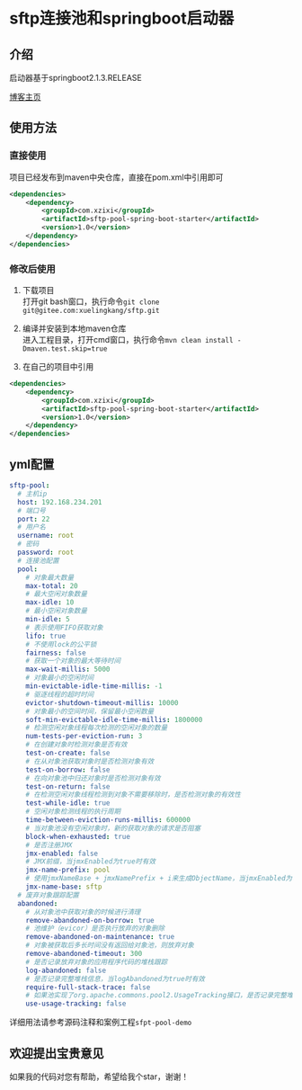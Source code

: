 # sftp连接池和springboot启动器

## 介绍

启动器基于springboot2.1.3.RELEASE

<a href="https://blog.csdn.net/qq_35433926" target="_blank">博客主页</a>

## 使用方法

### 直接使用

项目已经发布到maven中央仓库，直接在pom.xml中引用即可

```xml
<dependencies>
    <dependency>
        <groupId>com.xzixi</groupId>
        <artifactId>sftp-pool-spring-boot-starter</artifactId>
        <version>1.0</version>
    </dependency>
</dependencies>
```

### 修改后使用

1. 下载项目<br>
打开git bash窗口，执行命令`git clone git@gitee.com:xuelingkang/sftp.git`

2. 编译并安装到本地maven仓库<br>
进入工程目录，打开cmd窗口，执行命令`mvn clean install -Dmaven.test.skip=true`

3. 在自己的项目中引用

```xml
<dependencies>
    <dependency>
        <groupId>com.xzixi</groupId>
        <artifactId>sftp-pool-spring-boot-starter</artifactId>
        <version>1.0</version>
    </dependency>
</dependencies>
```

## yml配置

```yaml
sftp-pool:
  # 主机ip
  host: 192.168.234.201
  # 端口号
  port: 22
  # 用户名
  username: root
  # 密码
  password: root
  # 连接池配置
  pool:
    # 对象最大数量
    max-total: 20
    # 最大空闲对象数量
    max-idle: 10
    # 最小空闲对象数量
    min-idle: 5
    # 表示使用FIFO获取对象
    lifo: true
    # 不使用lock的公平锁
    fairness: false
    # 获取一个对象的最大等待时间
    max-wait-millis: 5000
    # 对象最小的空闲时间
    min-evictable-idle-time-millis: -1
    # 驱逐线程的超时时间
    evictor-shutdown-timeout-millis: 10000
    # 对象最小的空间时间，保留最小空闲数量
    soft-min-evictable-idle-time-millis: 1800000
    # 检测空闲对象线程每次检测的空闲对象的数量
    num-tests-per-eviction-run: 3
    # 在创建对象时检测对象是否有效
    test-on-create: false
    # 在从对象池获取对象时是否检测对象有效
    test-on-borrow: false
    # 在向对象池中归还对象时是否检测对象有效
    test-on-return: false
    # 在检测空闲对象线程检测到对象不需要移除时，是否检测对象的有效性
    test-while-idle: true
    # 空闲对象检测线程的执行周期
    time-between-eviction-runs-millis: 600000
    # 当对象池没有空闲对象时，新的获取对象的请求是否阻塞
    block-when-exhausted: true
    # 是否注册JMX
    jmx-enabled: false
    # JMX前缀，当jmxEnabled为true时有效
    jmx-name-prefix: pool
    # 使用jmxNameBase + jmxNamePrefix + i来生成ObjectName，当jmxEnabled为true时有效
    jmx-name-base: sftp
  # 废弃对象跟踪配置
  abandoned:
    # 从对象池中获取对象的时候进行清理
    remove-abandoned-on-borrow: true
    # 池维护（evicor）是否执行放弃的对象删除
    remove-abandoned-on-maintenance: true
    # 对象被获取后多长时间没有返回给对象池，则放弃对象
    remove-abandoned-timeout: 300
    # 是否记录放弃对象的应用程序代码的堆栈跟踪
    log-abandoned: false
    # 是否记录完整堆栈信息，当logAbandoned为true时有效
    require-full-stack-trace: false
    # 如果池实现了org.apache.commons.pool2.UsageTracking接口，是否记录完整堆栈信息用来辅助调试废弃对象，当logAbandoned为true时有效
    use-usage-tracking: false
```

详细用法请参考源码注释和案例工程`sfpt-pool-demo`

## 欢迎提出宝贵意见

如果我的代码对您有帮助，希望给我个star，谢谢！
